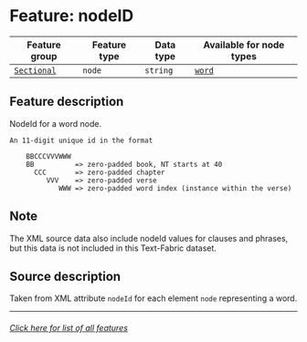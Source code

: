 # Feature: nodeID

Feature group | Feature type | Data type | Available for node types
---  | --- | --- | ---
[`Sectional`](home.md#sectional-features) | `node` | `string`  | [`word`](wordnodefeatures.md#readme)

## Feature description 

NodeId for a word node.

```
An 11-digit unique id in the format

    BBCCCVVVWWW
    BB          => zero-padded book, NT starts at 40
      CCC       => zero-padded chapter
         VVV    => zero-padded verse
            WWW => zero-padded word index (instance within the verse)
```
## Note

The XML source data also include nodeId values for clauses and phrases, but this data is not included in this Text-Fabric dataset. 

## Source description

Taken from XML attribute `nodeId` for each element `node` representing a word.

---
###### [Click here for list of all features](home.md#readme)
